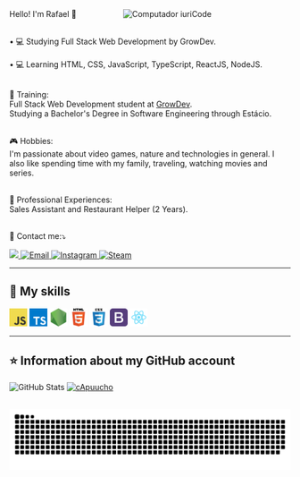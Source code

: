 

<img src="https://x-team.com/static/radio-c55da1677fe1e4afc3322ad88ce6bdaa.gif" width="300px" align="right" alt="Computador iuriCode"/>
Hello! I'm Rafael 👋 <br><br>

• 💻 Studying Full Stack Web Development by GrowDev.<br><br>
• 💻 Learning HTML, CSS, JavaScript, TypeScript, ReactJS, NodeJS.<br><br>

🚀 Training:<br>
Full Stack Web Development student at <a href="https://growdev.com.br" target="_blank">GrowDev</a>.<br>
Studying a Bachelor's Degree in Software Engineering through Estácio.<br><br>


🎮 Hobbies:<br>
I'm passionate about video games, nature and technologies in general. I also like spending time with my family, traveling, watching movies and series.<br><br>


💬 Professional Experiences:<br>
Sales Assistant and Restaurant Helper (2 Years).<br><br>

💌 Contact me:⤵️

<!-- Linkedin -->
<a href="https://www.linkedin.com/in/capuucho/" alt="Linkedin" target="_blank">
  <img src="https://img.shields.io/badge/LinkedIn-0077B5?style=for-the-badge&logo=linkedin&logoColor=white&" target="_blank">
</a>

<!-- Email -->
<a href="mailto:cApuucho11@outlook.com" alt="Email" target="_blank">
  <img src="https://img.shields.io/badge/Gmail-D14836?style=for-the-badge&logo=gmail&logoColor=white" alt="Email" target="_blank">
</a>

<!-- Instagram -->
<a href="https://www.instagram.com/_capuchinho/" alt="Instagram" target="_blank">
  <img src="https://img.shields.io/badge/Instagram-E4405F?style=for-the-badge&logo=instagram&logoColor=white" alt="Instagram" target="_blank">
</a>

<!-- Steam -->
<a href="https://steamcommunity.com/id/cAppuuccino/" alt="Steam" target="_blank">
  <img src="https://img.shields.io/badge/Steam-000000?style=for-the-badge&logo=steam&logoColor=white" alt="Steam" target="_blank">
</a>

---

## 🚀 My skills


<code><img height="32" src="https://raw.githubusercontent.com/github/explore/80688e429a7d4ef2fca1e82350fe8e3517d3494d/topics/javascript/javascript.png" alt="Javascript"/></code>
<code><img height="32" src="https://raw.githubusercontent.com/github/explore/80688e429a7d4ef2fca1e82350fe8e3517d3494d/topics/typescript/typescript.png" alt="Typescript"/></code>
<code><img height="32" src="https://raw.githubusercontent.com/github/explore/80688e429a7d4ef2fca1e82350fe8e3517d3494d/topics/nodejs/nodejs.png" alt="Nodejs"/></code>
<code><img height="32" src="https://raw.githubusercontent.com/github/explore/80688e429a7d4ef2fca1e82350fe8e3517d3494d/topics/html/html.png" alt="HTML5"/></code>
<code><img height="32" src="https://raw.githubusercontent.com/github/explore/80688e429a7d4ef2fca1e82350fe8e3517d3494d/topics/css/css.png" alt="CSS"/></code>
<code><img height="32" src="https://raw.githubusercontent.com/github/explore/80688e429a7d4ef2fca1e82350fe8e3517d3494d/topics/bootstrap/bootstrap.png" alt="Bootstrap"/></code>
<code><img height="32" src="https://raw.githubusercontent.com/github/explore/80688e429a7d4ef2fca1e82350fe8e3517d3494d/topics/react/react.png" alt="React"/></code>


---

## ⭐ Information about my GitHub account
![GitHub Stats](https://github-readme-stats.vercel.app/api?username=cApuucho&show_icons=true&theme=dark)
[![cApuucho](https://github-readme-stats.vercel.app/api/top-langs/?username=cApuucho&hide=html&layout=compact=true&theme=dark)](https://github.com/anuraghazra/github-readme-stats)
<br><br>

<picture>
  <source
    media="(prefers-color-scheme: dark)"
    srcset="
      https://raw.githubusercontent.com/platane/snk/output/github-contribution-grid-snake-dark.svg
    "
  />
  <source
    media="(prefers-color-scheme: light)"
    srcset="
      https://raw.githubusercontent.com/platane/snk/output/github-contribution-grid-snake.svg
    "
  />
  <img
    alt="github contribution grid snake animation"
    src="https://raw.githubusercontent.com/platane/snk/output/github-contribution-grid-snake.svg"
  />
</picture>
